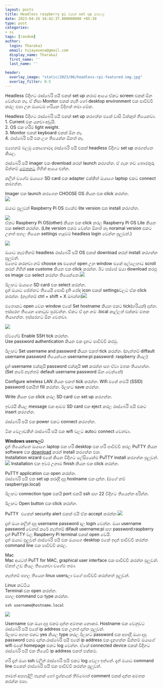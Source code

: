 ```yaml
---
layout: posts
title: Headless raspberry pi එකක් set up කරගමු
date: 2023-04-26 16:42:37.000000000 +05:30
type: post
categories:
- si
tags: [random]
author:
  login: TharakaJ
  email: tujayasena@gmail.com
  display_name: TharakaJ
  first_name: ''
  last_name: ''

header:
  overlay_image: "static/2023/06/headless-rpi-featured-img.jpg"
  overlay_filter: 0.5
---
```

Headless විදිහට රාස්බෙරි පයි එකක් set up කරාම ආයෙ ඒකට screen එකක් ඕන වෙන්නෙ නෑ. ඒ නිසා Monitor එකක් නැති හෝ desktop environment එක පාවිච්චි කරල එපා උන ඔයාටම හරියන විදිහක් තමා මේක.


<p>Headless විදිහට රාස්බෙරි පයි එකක් set up කරගන්න එකේ වාසි ටික්කුත් තියෙනවා.<br />
1. Current එක යනවා අඩුයි.<br />
2. OS එක හරිම light weight.<br />
3. Monitor එකක් keyboard එකක් ඕන නෑ.<br />
4. රාස්බෙරි පයි එක ලග තියෙන්න ඕනත් නෑ.</p>
<p>එහෙනම් බලමු කොහොමද රාස්බෙරි පයි එකක් headless විදිහට set up කරගන්නෙ කියල.</p>
<p>රාස්බෙරි පයි imager එක download කරන් launch කරගන්න. ඒ ගැන තව තොරතුරු ඕන්නම් <a href="https://pi.lk/getting-started/setting-up-the-sd-card/" target="_blank" rel="noopener">මෙතනට</a> ගිහින් ආයෙ එන්න.</p>
<p>කලින් වගේම ඔයාගෙ SD card එක adapter එක්කින් ඔයාගෙ laptop එකට connect කරගන්න.</p>
<p>Imager එක launch කරගෙන CHOOSE OS කියන එක click කරන්න.<br />
<img src="{{ site.baseurl }}/static/2023/04/Screenshot-from-2023-04-26-16.33.55@2x-e1682518769168.png" /></p>
<p>ඔයාට පුලුවන් Raspberry Pi OS එකේම lite version එක install කරගන්න.</p>
<p><img src="{{ site.baseurl }}/static/2023/04/rpi_select-os-window-e1682519013135.png" /><br />
ඒකට Raspberry Pi OS(other) කියන එක click කරල Raspberry Pi OS Lite කියන එක select කරන්න. (Lite version එකම වෙන්න ඕනත් නෑ noramal version එකට උනත් පහල තියෙන settings හැදුවම headless login වෙන්න පුලුවන්.)</p>
<p><img src="{{ site.baseurl }}/static/2023/04/rpi_select-os-window-e1682519013135.png" /></p>
<p>ඔයාට කැමතිනම් headless රාස්බෙරි පයි OS එකක් download කරන් install කරගන්න පුලුවන්.<br />
එහෙම කරනවා නම් choose os එකෙන් open උන window එකේ පල්ලෙහාට scroll කරන් ගිහින් use custome කියන එක click කරන්න. ඊට පස්සේ ඔයා download කරපු os image එක select කරන්න තියෙන්නෙ.<img src="{{ site.baseurl }}/static/2023/04/rpi_select-custom-OS-e1682519714463.png" /></p>
<p>ඊලඟට ඔයාගෙ SD card එක select කරන්න.<br />
දැන් ඔයාට පේන්නට තියෙයි පොඩි දැති රෝද icon එකක් settingsවලට ඒක click කරන්න. (නැත්තම් ctrl + shift + X ඔබන්න)<img src="{{ site.baseurl }}/static/2023/04/rpi_settings-button.png" /></p>
<p>එතොකට open වෙන window එකේ Set hostname කියන එකට tick(හරියක්) දාන්න.<br />
ඉස්සරහ තියෙන කොටුව පුරවන්න. ඒකට ඒ දාන නම .local කෑල්ලත් එක්කම මතක තියාගන්න. ඉස්සරහට ඕන වෙනවා.</p>
<p><img src="{{ site.baseurl }}/static/2023/04/rpi_settings-changing-e1682520413894.png" /></p>
<p>ඒවගේම Enable SSH tick කරන්න.<br />
Use password authentication කියන එක දැනට පාවිච්චි කරමු.</p>
<p>ඊලඟට Set username and password කියන එකත් tick කරන්න. (නැත්තම් diffault username password තියෙන්නෙ username:pi password: raspberry කියල)</p>
<p>දැන් username එක්කුයි password එක්කුයි set කරන්න සහ ඒවා මතක තියාගන්න.<br />
(Set කරේ නැත්තම් default username password ඕන වෙන්නේ)</p>
<p>Configure wireless LAN කියන එකත් tick කරන්න. Wifi එකේ නමයි (SSID) password එකයිත් fill කරන්න. ඊලඟට save කරන්න.</p>
<p>Write කියන එක click කරල SD card එක set up කරගන්න.</p>
<p>ඉවරයි කියල message එක ආවම SD card එක eject කරල රාස්බෙරි පයි එකට insert කරගන්න.</p>
<p>රාස්බෙරි පයි එක power එකට connect කරගන්න.</p>
<p>ටික වෙලාවකින් රාස්බෙරි පයි එක wifi වලට autoම connect වෙනවා.</p>
<p><strong>Windows usersලට</strong><br />
දැන් තියෙන්නෙ ඔයාගෙ laptop එක හරි desktop එක හරි පාවිච්චි කරල PuTTY කියන software එක <a href="https://www.chiark.greenend.org.uk/~sgtatham/putty/">download</a> කරන් install කරගන්න එක.<br />
Installation wizard එකේ කියන විදිහට ලේසියෙන්ම PuTTY install කරගන්න පුලුවන්.<img src="{{ site.baseurl }}/static/2023/04/PuTTY-Installation1-e1682521300379.png" /> Installation එක ඉවර උනාම finish කියන එක click කරන්න.</p>
<p>PuTTY application එක open කරන්න.<br />
රාස්බෙරි පයි එක set up කරද්දි දාපු hostname එක දාන්න. (මගේ නම් raspberrypi.local)</p>
<p>ඊලඟට connection type එකයි port එකයි ssh සහ 22 විදිහට තියෙන්න අරින්න.</p>
<p>ඊලඟට Open button එක click කරන්න.</p>
<p>PuTTY  එකෙන් security alert එකක් එයි ඒක accept කරන්න.<img src="{{ site.baseurl }}/static/2023/04/putty-alert-e1682525446957.png" /></p>
<p>දැන් ඔයා කලින් දාපු username password දාල login වෙන්න. ඔයා username password වෙනස් කරේ නැත්තම් difault username:pi සහ password:raspberry<br />
දැන් PuTTY වල Raspberry Pi terminal එකක් open වෙයි.<br />
දැන් ඔයාට පුලුවන් රාස්බෙරි පයි එක ඔයාගෙ desktop එකේ ඉදන් පාවිච්චි කරන්න command line එක පාවිච්චි කරල.</p>
<p>Mac<br />
Mac අයටත් PuTT for MAC, graphical user interface එක පාවිච්චි කරන්න පුලුවන්. ඒකත් උඩ කියල තියෙනවා වගේම තමා.</p>
<p>නැත්තම් පහල තියෙන linux usersලා වගේ පාවිච්චි කරන්නත් පුලුවන්.</p>
<p>Linux කට්ටිය<br />
Terminal එක open කරන්න.<br />
පහල command එක type කරන්න.</p>
<p><code>ssh username@hostname.local</code></p>
<p><img src="{{ site.baseurl }}/static/2023/04/ssh-login-e1682526401174.png" /></p>
<p>Username එක ඔයා දාපු එකම දාන්න අමතක නොකර. Hostname එක වෙනුවට රාස්බෙරි පයි එකේ ip address එක උනත් දාන්න පුලුවන්.<br />
ඊලඟට අහන එකට yes කියල type කරල ඊලඟට password එක අහද්දි ඔයා දාපු password එකම දාන්න.රාස්බෙරි පයි එකේ ip address එක දැනගන්න ඕන්නම් ඔයාගේ wifi එකේ homepage එකට log වෙන්න. ඒකේ connected device එකක් විදිහට රාස්බෙරි පයි එක තියෙවි ip address එකත් එක්කම.</p>
<p>හරි දැන් ඔයා ssh වලින් රාස්බෙරි පයි එකට log වෙලා ඉන්නේ. දැන් ඔයාට command line එකෙන් රාස්බෙරි පයි එක පාවිච්චි කරන්න පුලුවන්.</p>
<p>තාමත් අපහැදිලි තැනක් හෝ ප්‍රශ්නයක් තිබ්බොත් comment එකක් දාන්න අමතක කරන්න එපා.</p>
